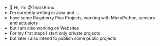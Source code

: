 - 👋 Hi, I’m @ThisIsBrinx
- I’m currently writing in Java and ...
- have some Raspberry Pico Projects, working with MicroPython, sensors and actuators
- but i am also working on Websites
- For my first steps I start only private projects
- but later i also intend to publish some public projects

<!---
ThisIsBrinx/ThisIsBrinx is a ✨ special ✨ repository because its `README.md` (this file) appears on your GitHub profile.
You can click the Preview link to take a look at your changes.
--->
